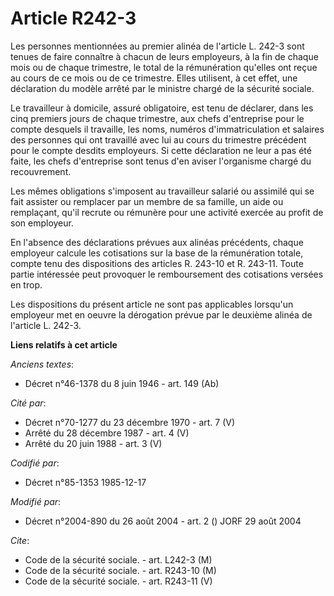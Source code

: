 # Article R242-3

Les personnes mentionnées au premier alinéa de l'article L. 242-3 sont tenues de faire connaître à chacun de leurs
employeurs, à la fin de chaque mois ou de chaque trimestre, le total de la rémunération qu'elles ont reçue au cours de ce
mois ou de ce trimestre. Elles utilisent, à cet effet, une déclaration du modèle arrêté par le ministre chargé de la sécurité
sociale.

Le travailleur à domicile, assuré obligatoire, est tenu de déclarer, dans les cinq premiers jours de chaque trimestre, aux
chefs d'entreprise pour le compte desquels il travaille, les noms, numéros d'immatriculation et salaires des personnes qui
ont travaillé avec lui au cours du trimestre précédent pour le compte desdits employeurs. Si cette déclaration ne leur a pas
été faite, les chefs d'entreprise sont tenus d'en aviser l'organisme chargé du recouvrement.

Les mêmes obligations s'imposent au travailleur salarié ou assimilé qui se fait assister ou remplacer par un membre de sa
famille, un aide ou remplaçant, qu'il recrute ou rémunère pour une activité exercée au profit de son employeur.

En l'absence des déclarations prévues aux alinéas précédents, chaque employeur calcule les cotisations sur la base de la
rémunération totale, compte tenu des dispositions des articles R. 243-10 et R. 243-11. Toute partie intéressée peut provoquer
le remboursement des cotisations versées en trop.

Les dispositions du présent article ne sont pas applicables lorsqu'un employeur met en oeuvre la dérogation prévue par le
deuxième alinéa de l'article L. 242-3.

**Liens relatifs à cet article**

_Anciens textes_:

  - Décret n°46-1378 du 8 juin 1946 - art. 149 (Ab)

_Cité par_:

  - Décret n°70-1277 du 23 décembre 1970 - art. 7 (V)
  - Arrêté du 28 décembre 1987 - art. 4 (V)
  - Arrêté du 20 juin 1988 - art. 3 (V)

_Codifié par_:

  - Décret n°85-1353 1985-12-17

_Modifié par_:

  - Décret n°2004-890 du 26 août 2004 - art. 2 () JORF 29 août 2004

_Cite_:

  - Code de la sécurité sociale. - art. L242-3 (M)
  - Code de la sécurité sociale. - art. R243-10 (M)
  - Code de la sécurité sociale. - art. R243-11 (V)
